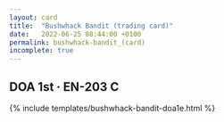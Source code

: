 ```yaml
---
layout: card
title:  "Bushwhack Bandit (trading card)"
date:   2022-06-25 08:44:00 +0100
permalink: bushwhack-bandit_(card)
incomplete: true
---
```


## DOA 1st &middot; EN-203 C

{% include templates/bushwhack-bandit-doa1e.html %}